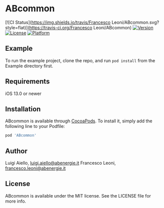 <p align="center">
<img scr='https://abenergie.visualstudio.com/20c21ccb-42fc-4c99-a036-88bc2ecf876e/_apis/git/repositories/777b0c87-a97f-485e-b871-9a6d23625c71/items?path=%2FExample%2FABcommon%2FImages.xcassets%2FABcommon_icon.imageset%2FABcommon_icon.png&versionDescriptor%5BversionOptions%5D=0&versionDescriptor%5BversionType%5D=0&versionDescriptor%5Bversion%5D=master&resolveLfs=true&%24format=octetStream&api-version=5.0' width="200" />
</p>

# ABcommon

[![CI Status](https://img.shields.io/travis/Francesco Leoni/ABcommon.svg?style=flat)](https://travis-ci.org/Francesco Leoni/ABcommon)
[![Version](https://img.shields.io/cocoapods/v/ABcommon.svg?style=flat)](https://cocoapods.org/pods/ABcommon)
[![License](https://img.shields.io/cocoapods/l/ABcommon.svg?style=flat)](https://cocoapods.org/pods/ABcommon)
[![Platform](https://img.shields.io/cocoapods/p/ABcommon.svg?style=flat)](https://cocoapods.org/pods/ABcommon)

## Example

To run the example project, clone the repo, and run `pod install` from the Example directory first.

## Requirements
iOS 13.0 or newer

## Installation

ABcommon is available through [CocoaPods](https://cocoapods.org). To install
it, simply add the following line to your Podfile:

```ruby
pod 'ABcommon'
```

## Author

Luigi Aiello, luigi.aiello@abenergie.it
Francesco Leoni, francesco.leoni@abenergie.it

## License

ABcommon is available under the MIT license. See the LICENSE file for more info.
